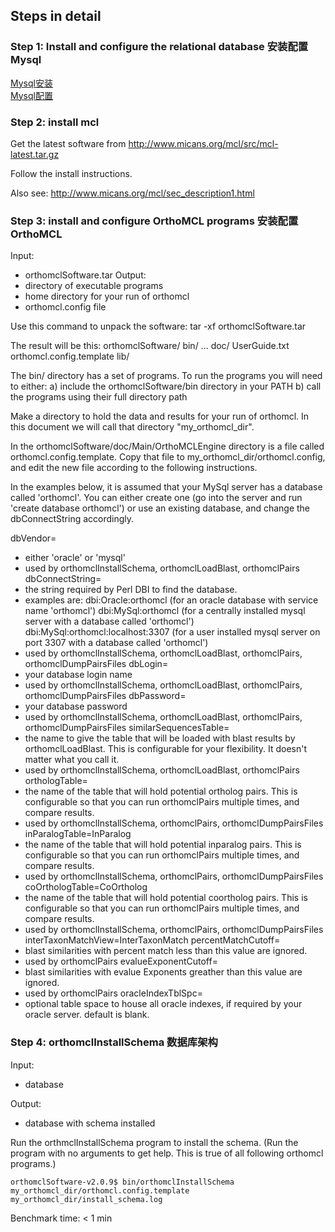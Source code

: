 ## Steps in detail

### Step 1: Install and configure the relational database 安装配置Mysql
[Mysql安装](http://gitlab.bioinfo.site/Junyu/orthomcl/blob/master/MysqlInstallGuide.md)   
[Mysql配置](http://gitlab.bioinfo.site/Junyu/orthomcl/blob/master/MysqlConfigurationGuide.md)


### Step 2: install mcl
Get the latest software from http://www.micans.org/mcl/src/mcl-latest.tar.gz

Follow the install instructions.

Also see: http://www.micans.org/mcl/sec_description1.html


### Step 3: install and configure OrthoMCL programs 安装配置 OrthoMCL
Input:
  - orthomclSoftware.tar
Output:
  - directory of executable programs
  - home directory for your run of orthomcl
  - orthomcl.config file

Use this command to unpack the software:
  tar -xf orthomclSoftware.tar

The result will be this:
  orthomclSoftware/
    bin/
     ...
    doc/
     UserGuide.txt
     orthomcl.config.template
    lib/

The bin/ directory has a set of programs.  To run the programs you will need to either:
  a) include the orthomclSoftware/bin directory in your PATH
  b) call the programs using their full directory path

Make a directory to hold the data and results for your run of orthomcl.  In this document we will call that directory "my_orthomcl_dir".

In the orthomclSoftware/doc/Main/OrthoMCLEngine directory is a file called orthomcl.config.template.  Copy that file to my_orthomcl_dir/orthomcl.config, and edit the new file according to the following instructions.

In the examples below, it is assumed that your MySql server has a database called 'orthomcl'.  You can either create one (go into the server and run 'create database orthomcl') or use an existing database, and change the dbConnectString accordingly.

dbVendor=
  - either 'oracle' or 'mysql'
  - used by orthomclInstallSchema, orthomclLoadBlast, orthomclPairs
dbConnectString=
  - the string required by Perl DBI to find the database.  
  - examples are:
     dbi:Oracle:orthomcl                 (for an oracle database with service name 'orthomcl')
     dbi:MySql:orthomcl                  (for a centrally installed mysql server with a database called 'orthomcl')
     dbi:MySql:orthomcl:localhost:3307   (for a user installed mysql server on port 3307 with a database called 'orthomcl')
  - used by orthomclInstallSchema, orthomclLoadBlast, orthomclPairs, orthomclDumpPairsFiles
dbLogin=
  - your database login name
  - used by orthomclInstallSchema, orthomclLoadBlast, orthomclPairs, orthomclDumpPairsFiles
dbPassword=
  - your database password
  - used by orthomclInstallSchema, orthomclLoadBlast, orthomclPairs, orthomclDumpPairsFiles
similarSequencesTable=
  - the name to give the table that will be loaded with blast results by orthomclLoadBlast. This is configurable for your flexibility.  It doesn't matter what you call it. 
  - used by orthomclInstallSchema, orthomclLoadBlast, orthomclPairs
orthologTable=
  - the name of the table that will hold potential ortholog pairs.  This is configurable so that you can run orthomclPairs multiple times, and compare results.
  - used by orthomclInstallSchema, orthomclPairs, orthomclDumpPairsFiles
inParalogTable=InParalog
  - the name of the table that will hold potential inparalog pairs.  This is configurable so that you can run orthomclPairs multiple times, and compare results.
  - used by orthomclInstallSchema, orthomclPairs, orthomclDumpPairsFiles
coOrthologTable=CoOrtholog
  - the name of the table that will hold potential coortholog pairs.  This is configurable so that you can run orthomclPairs multiple times, and compare results.
  - used by orthomclInstallSchema, orthomclPairs, orthomclDumpPairsFiles
interTaxonMatchView=InterTaxonMatch
percentMatchCutoff=
  - blast similarities with percent match less than this value are ignored.
  - used by orthomclPairs
evalueExponentCutoff=
  - blast similarities with evalue Exponents greather than this value are ignored.
  - used by orthomclPairs
oracleIndexTblSpc=
  - optional table space to house all oracle indexes, if required by your oracle server.  default is blank.


### Step 4: orthomclInstallSchema 数据库架构
Input:
  - database   
  
Output:
  - database with schema installed

Run the orthmclInstallSchema program to install the schema. (Run the program with no arguments to get help.  This is true of all following orthomcl programs.)
```shell
orthomclSoftware-v2.0.9$ bin/orthomclInstallSchema my_orthomcl_dir/orthomcl.config.template my_orthomcl_dir/install_schema.log
```

Benchmark time: < 1 min
